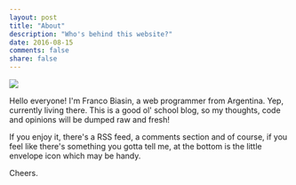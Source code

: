 ```yaml
---
layout: post
title: "About"
description: "Who's behind this website?"
date: 2016-08-15
comments: false
share: false
---
```


<img id="profile-photo" src="{{ site.baseurl }}/assets/images/profile.jpg">

Hello everyone! I'm Franco Biasin, a web
programmer from Argentina. Yep, currently
living there. This is a good ol' school
blog, so my thoughts, code and opinions will
be dumped raw and fresh!

If you enjoy it, there's a RSS feed, a
comments section and of course, if you feel
like there's something you gotta tell me, at
the bottom is the little envelope icon which
may be handy.

Cheers.
